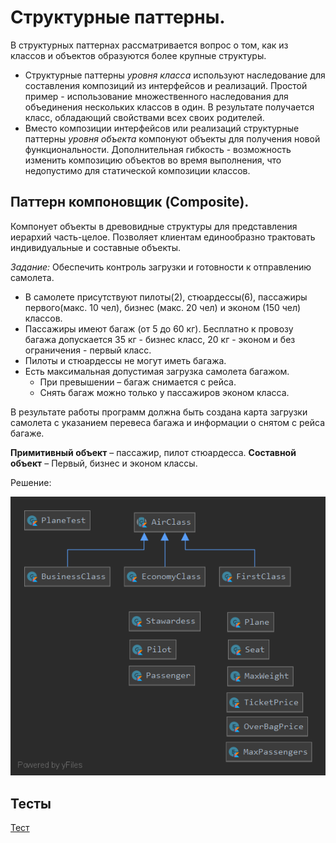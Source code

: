 # Структурные паттерны.
В структурных паттернах рассматривается вопрос о том, как из классов и объектов образуются более крупные структуры.
* Структурные паттерны _уровня класса_ используют наследование для составления композиций из интерфейсов и реализаций. 
Простой пример - использование множественного наследования для объединения нескольких классов в один.
В результате получается класс, обладающий свойствами всех своих родителей.
* Вместо композиции интерфейсов или реализаций структурные паттерны _уровня объекта_ компонуют объекты для получения новой функциональности.
Дополнительная гибкость - возможность изменить композицию объектов во время выполнения, что недопустимо для статической композиции классов.

##  Паттерн компоновщик (Composite).
Компонует объекты в древовидные структуры для представления иерархий часть-целое. 
Позволяет клиентам единообразно трактовать индивидуальные и составные объекты.

_Задание:_
Обеспечить контроль загрузки и готовности к отправлению cамолета. 
* В самолете присутствуют пилоты(2), стюардессы(6), пассажиры первого(макс. 10 чел), бизнес (макс. 20 чел) и эконом (150 чел) классов. 
* Пассажиры имеют багаж (от 5 до 60 кг). Бесплатно к провозу багажа допускается 35 кг - бизнес класс, 20 кг - эконом и без ограничения - первый класс.
* Пилоты и стюардессы не могут иметь багажа.
* Есть максимальная допустимая загрузка самолета багажом.
  * При превышении – багаж снимается с рейса.
  *  Снять багаж можно только у пассажиров эконом класса.
  
В результате работы программ должна быть создана карта загрузки самолета с указанием перевеса багажа и информации о снятом с рейса багаже.

__Примитивный объект__ – пассажир, пилот стюардесса.
__Составной объект__ – Первый, бизнес и эконом классы.

Решение:

![lab3uml](lab3_uml.png)

## Тесты
[Тест](PlaneTest.kt)
